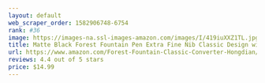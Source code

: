 ```yaml
---
layout: default 
﻿web_scraper_order: 1582906748-6754
rank: #36
image: https://images-na.ssl-images-amazon.com/images/I/419iuXXZ1TL.jpg
title: Matte Black Forest Fountain Pen Extra Fine Nib Classic Design with Converter and Metal Gift Box…
url: https://www.amazon.com/Forest-Fountain-Classic-Converter-Hongdian/dp/B07Y8KN5QD/ref=zg_mw_office-products_36?_encoding=UTF8&psc=1&refRID=P0ECJQ11PPCC8ZJ2K329
reviews: 4.4 out of 5 stars
price: $14.99 
---
```

